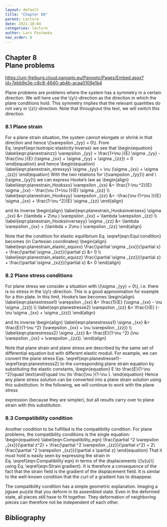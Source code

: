 ```yaml
---
layout: default
title: "Chapter 08"
parent: Lecture
date: 2021-10-04
categories: lecture
author: Lars Pastewka
nav_order: 8
---
```



<h2 class='chapterHead'><span class='titlemark'>Chapter 8</span><br /><a id='x1-10008'></a>Plane problems</h2>
<!-- l. 3 --><p class='noindent'><a href='https://uni-freiburg.cloud.panopto.eu/Panopto/Pages/Embed.aspx?id=7ebb9e3e-c8c8-4640-ab4b-acaa0109e1b4' class='url'><span class='cmtt-12'>https://uni-freiburg.cloud.panopto.eu/Panopto/Pages/Embed.aspx?id=7ebb9e3e-c8c8-4640-ab4b-acaa0109e1b4</span></a>
</p><!-- l. 5 --><p class='indent'> Plane problems are problems where the system has a symmetry in a certain
direction. We will here use the \(y\)-direction as the direction in which the plane
conditions hold. This symmetry implies that the relevant quantities do not
vary in \(z\)-direction. Note that throughout this text, we will switch this
direction.
</p>
<h3 class='sectionHead'><span class='titlemark'>8.1 </span> <a id='x1-20008.1'></a>Plane strain</h3>
<!-- l. 9 --><p class='noindent'>For a plane strain situation, the system cannot elongate or shrink in that direction
and hence \(\varepsilon _{yy} = 0\). From Eq. \eqref{eqn:Isotropic˙elasticity˙inverse} we see that
\begin{equation} \label{eqn:planestrainzz} \varepsilon _{yy} = \frac{1+\nu }{E} \sigma _{yy} - \frac{\nu }{E} (\sigma _{xx} + \sigma _{yy} + \sigma _{zz}) = 0 \end{equation}
and hence \begin{equation} \label{eqn:planestrain_stressyy} \sigma _{yy} = \nu (\sigma _{xx} + \sigma _{zz}) \end{equation}
With the two relations for \(\varepsilon _{yy}\) and \(\sigma _{yy}\) we can express Hooke’s law as \begin{align} \label{eqn:planestrain_Hooksxx} \varepsilon _{xx} &amp;= \frac{1-\nu ^2}{E} \sigma _{xx} - \frac{\nu (1+\nu )}{E} \sigma _{zz} \\ \label{eqn:planestrain_Hooksyy} \varepsilon _{zz} &amp;= -\frac{\nu (1+\nu )}{E} \sigma _{xx} + \frac{1-\nu ^2}{E} \sigma _{zz} \end{align}
</p><!-- l. 26 --><p class='indent'> and its inverse \begin{align} \label{eqn:planestrain_Hooksinversexx} \sigma _{xx} &amp;= (\lambda + 2\nu ) \varepsilon _{xx} + \lambda \varepsilon _{zz} \\ \label{eqn:planestrain_Hooksinverseyy} \sigma _{zz} &amp;= \lambda \varepsilon _{xx} + (\lambda + 2\mu ) \varepsilon _{zz} \end{align}
</p><!-- l. 33 --><p class='indent'> Note that the condition for elastic equilibrium Eq. \eqref{eqn:Equi˙condition}
becomes (in Cartesian coordinates) \begin{align} \label{eqn:planestrain_elastic_equixx} \frac{\partial \sigma _{xx}}{\partial x} + \frac{\partial \sigma _{xz}}{\partial z} &amp;= 0 \\ \label{eqn:planestrain_elastic_equizz} \frac{\partial \sigma _{zz}}{\partial z} + \frac{\partial \sigma _{xz}}{\partial x} &amp;= 0 \end{align}
</p><!-- l. 41 --><p class='noindent'>
</p>
<h3 class='sectionHead'><span class='titlemark'>8.2 </span> <a id='x1-30008.2'></a>Plane stress conditions</h3>
<!-- l. 44 --><p class='noindent'>For plane stress we consider a situation with \(\sigma _{yy} = 0\), i.e. there is no stress in the
\(y\)-direction. This is a good approximation for example for a thin plate. In this limit,
Hooke’s law becomes \begin{align} \label{eqn:planestresse1} \varepsilon _{xx} &amp;= \frac{1}{E} (\sigma _{xx} - \nu \sigma _{zz}) \\ \label{eqn:planestresse2} \varepsilon _{zz} &amp;= \frac{}{E} (-\nu \sigma _{xx} + \sigma _{zz}) \end{align}
</p><!-- l. 51 --><p class='indent'> and its inverse \begin{align} \label{eqn:planestresss1} \sigma _{xx} &amp;= \frac{E}{1-\nu ^2} (\varepsilon _{xx} + \nu \varepsilon _{zz}) \\ \label{eqn:planestresss2} \sigma _{zz} &amp;= \frac{E}{1-\nu ^2} (\nu \varepsilon _{xx} + \varepsilon _{zz}). \end{align}
</p><!-- l. 59 --><p class='indent'> Note that plane strain and plane stress are described by the same set of
differential equation but with different elastic moduli. For example, we can
convert the plane stress Eqs. \eqref{eqn:planestresse1}-\eqref{eqn:planestresss2}
to the corresponding plane strain equation by substituting the elastic constants,
\begin{equation} E \to \frac{E}{1-\nu ^2}\quad \text{and}\quad \nu \to \frac{\nu }{1-\nu }. \end{equation}
Hence any plane stress solution can be converted into a plane strain solution using
this substitution. In the following, we will continue to work with the plane stress



expression (because they are simpler), but all results carry over to plane strain
with this substitution.
</p><!-- l. 65 --><p class='noindent'>
</p>
<h3 class='sectionHead'><span class='titlemark'>8.3 </span> <a id='x1-40008.3'></a>Compatibility condition</h3>
<!-- l. 67 --><p class='noindent'>Another condition to be fulfilled is the <span class='cmti-12'>compatibility condition</span>. For plane
problems, the compatibility conditions is the single equation: \begin{equation} \label{eqn:Compatibility_eqn} \frac{\partial ^2 \varepsilon _{xx}}{\partial z^2} + \frac{\partial ^2 \varepsilon _{zz}}{\partial x^2} = 2\ \frac{\partial ^2 \varepsilon _{xz}}{\partial x \partial z} \end{equation}
That it must hold is easily seen by expressing the strain in
Eq. \eqref{eqn:Compatibility˙eqn} in terms of the displacements \(\v{u}\) using
Eq. \eqref{eqn:Strain˙gradient}. It is therefore a consequence of the fact that the
strain field is the gradient of the displacement field. It is similar to the well-known
condition that the curl of a gradient has to disappear.
</p><!-- l. 74 --><p class='indent'> The compatibility condition has a simple geometric explanation. Imaging a
jigsaw puzzle that you deform in its assembled state. Even in the deformed state,
all pieces still have to fit together. They deformation of neighboring pieces can
therefore not be independent of each other.



</p>
<h2 class='likechapterHead'><a id='x1-50008.3'></a>Bibliography</h2>

